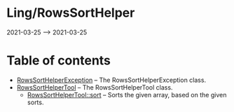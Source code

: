 Ling/RowsSortHelper
================
2021-03-25 --> 2021-03-25




Table of contents
===========

- [RowsSortHelperException](https://github.com/lingtalfi/RowsSortHelper/blob/master/doc/api/Ling/RowsSortHelper/Exception/RowsSortHelperException.md) &ndash; The RowsSortHelperException class.
- [RowsSortHelperTool](https://github.com/lingtalfi/RowsSortHelper/blob/master/doc/api/Ling/RowsSortHelper/RowsSortHelperTool.md) &ndash; The RowsSortHelperTool class.
    - [RowsSortHelperTool::sort](https://github.com/lingtalfi/RowsSortHelper/blob/master/doc/api/Ling/RowsSortHelper/RowsSortHelperTool/sort.md) &ndash; Sorts the given array, based on the given sorts.




